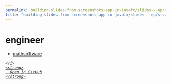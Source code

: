 ```yaml
---
permalink: building-slides-from-screenshots-app-in-javafx/slides---ep/src/main/java/engineer
title: "building-slides-from-screenshots-app-in-javafx/slides---ep/src/main/java/engineer"
---
```


# engineer
<ul>
  <li>
    <a href="mathsoftware">
      mathsoftware
    </a>
  </li>
</ul>
<div class="social open-gh-btn my-4">
  <a class="btn btn-github" href="https://github.com/tobiasbriones/test-blog-deploy/tree/main/swe/dev/java/javafx/drawing/productivity/building-slides-from-screenshots-app-in-javafx/slides---ep/src/main/java/engineer" target="_blank">
    <i class="fab fa-github">
      
    </i>
    <strong>
      Open in GitHub
    </strong>
  </a>
</div>
